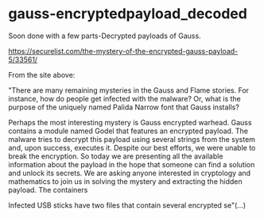 # gauss-encryptedpayload_decoded
Soon done with a few parts-Decrypted payloads of Gauss.


https://securelist.com/the-mystery-of-the-encrypted-gauss-payload-5/33561/


From the site above:

"There are many remaining mysteries in the Gauss and Flame stories. For instance, how do people get infected with the malware? Or, what is the purpose of the uniquely named Palida Narrow font that Gauss installs?

Perhaps the most interesting mystery is Gauss encrypted warhead. Gauss contains a module named Godel that features an encrypted payload. The malware tries to decrypt this payload using several strings from the system and, upon success, executes it. Despite our best efforts, we were unable to break the encryption. So today we are presenting all the available information about the payload in the hope that someone can find a solution and unlock its secrets. We are asking anyone interested in cryptology and mathematics to join us in solving the mystery and extracting the hidden payload.
The containers

Infected USB sticks have two files that contain several encrypted se"(...)
